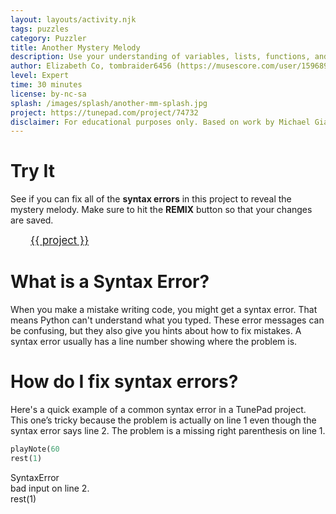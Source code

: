 ```yaml
---
layout: layouts/activity.njk
tags: puzzles
category: Puzzler
title: Another Mystery Melody
description: Use your understanding of variables, lists, functions, and for-loops to fix all of the syntax errors and reveal the mystery melody!
author: Elizabeth Co, tombraider6456 (https://musescore.com/user/1596896)
level: Expert
time: 30 minutes
license: by-nc-sa
splash: /images/splash/another-mm-splash.jpg
project: https://tunepad.com/project/74732
disclaimer: For educational purposes only. Based on work by Michael Giacchino(2009).
---
```

# Try It
See if you can fix all of the **syntax errors** in this project to reveal the mystery melody. Make sure to hit the **REMIX** button so that your changes are saved.

<a href="{{ project }}" target="_blank" style="margin: 2rem; font-size: 120%">{{ project }}</a>



# What is a Syntax Error?
When you make a mistake writing code, you might get a syntax error. That means Python can't understand what you typed.
These error messages can be confusing, but they also give you hints about how to fix mistakes. 
A syntax error usually has a line number showing where the problem is.

# How do I fix syntax errors?
Here's a quick example of a common syntax error in a TunePad project. This one’s tricky because the problem is actually on line 1 even though the syntax error says line 2. The problem is a missing right parenthesis on line 1.

```python
playNote(60
rest(1)
```

<div class="error-message">
    <div class="error-name">
        <i class="fas fa-exclamation-circle"></i>SyntaxError
    </div>
    <div class="error-description">bad input on line 2.<br>rest(1)</div>
</div>
